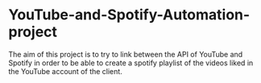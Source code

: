 # YouTube-and-Spotify-Automation-project
The aim of this project is to try to link between the API of YouTube and Spotify in order to be able to create a spotify playlist of the videos liked in the YouTube account of the client.
